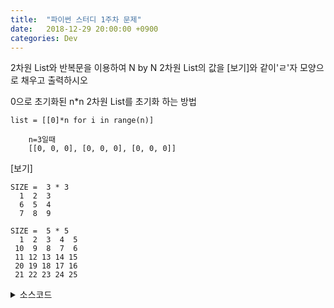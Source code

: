```yaml
---
title:  "파이썬 스터디 1주차 문제"
date:   2018-12-29 20:00:00 +0900
categories: Dev
---
```



2차원 List와 반복문을 이용하여 N by N 2차원 List의 값을 \[보기\]와 같이'ㄹ'자 모양으로  채우고 출력하시오



0으로 초기화된 n*n 2차원 List를 초기화 하는 방법

`list = [[0]*n for i in range(n)]`

```
    n=3일때
    [[0, 0, 0], [0, 0, 0], [0, 0, 0]]
```



\[보기]
```
SIZE =  3 * 3
  1  2  3
  6  5  4
  7  8  9
 ```

```
SIZE =  5 * 5
  1  2  3  4  5
 10  9  8  7  6
 11 12 13 14 15
 20 19 18 17 16
 21 22 23 24 25
  ```


<details><summary markdown='span'>소스코드</summary>


#### loopAndList.py

```python
SIZE = 5
list = [[0]*SIZE for i in range(SIZE)]
count = 1

for i in range(SIZE):
    for j in range(SIZE):
        if i % 2 == 0:
            list[i][j] = count
        else:
            list[i][SIZE-1-j] = count
        count += 1

print("SIZE = ", SIZE, "*", SIZE)
for i in range(SIZE):
    for j in range(SIZE):
        print("%3d" % list[i][j], end='')
    print()
```

</details>




